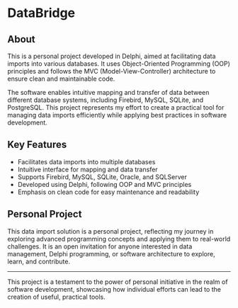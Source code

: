 # DataBridge

## About

This is a personal project developed in Delphi, aimed at facilitating data imports into various databases. It uses Object-Oriented Programming (OOP) principles and follows the MVC (Model-View-Controller) architecture to ensure clean and maintainable code.

The software enables intuitive mapping and transfer of data between different database systems, including Firebird, MySQL, SQLite, and PostgreSQL. This project represents my effort to create a practical tool for managing data imports efficiently while applying best practices in software development.

## Key Features

- Facilitates data imports into multiple databases
- Intuitive interface for mapping and data transfer
- Supports Firebird, MySQL, SQLite, Oracle, and SQLServer
- Developed using Delphi, following OOP and MVC principles
- Emphasis on clean code for easy maintenance and readability

## Personal Project

This data import solution is a personal project, reflecting my journey in exploring advanced programming concepts and applying them to real-world challenges. It is an open invitation for anyone interested in data management, Delphi programming, or software architecture to explore, learn, and contribute.

---

This project is a testament to the power of personal initiative in the realm of software development, showcasing how individual efforts can lead to the creation of useful, practical tools.
